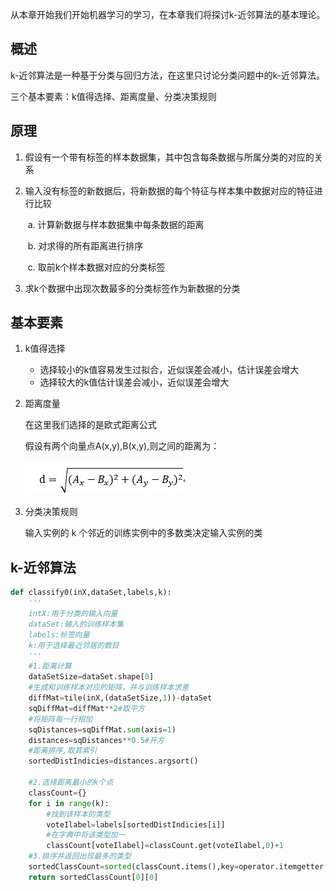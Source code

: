 从本章开始我们开始机器学习的学习，在本章我们将探讨k-近邻算法的基本理论。

## 概述

k-近邻算法是一种基于分类与回归方法，在这里只讨论分类问题中的k-近邻算法。

三个基本要素：k值得选择、距离度量、分类决策规则

## 原理

1. 假设有一个带有标签的样本数据集，其中包含每条数据与所属分类的对应的关系

2. 输入没有标签的新数据后，将新数据的每个特征与样本集中数据对应的特征进行比较

   ​    a. 计算新数据与样本数据集中每条数据的距离

   ​    b. 对求得的所有距离进行排序

   ​    c. 取前k个样本数据对应的分类标签

3. 求k个数据中出现次数最多的分类标签作为新数据的分类



## 基本要素

1. k值得选择

   - 选择较小的k值容易发生过拟合，近似误差会减小，估计误差会增大
   - 选择较大的k值估计误差会减小，近似误差会增大

2. 距离度量

   在这里我们选择的是欧式距离公式

   假设有两个向量点A(x,y),B(x,y),则之间的距离为：

   ![](https://github.com/TonyJent/myMachineLearning/blob/master/images/02_kNN/%E8%B7%9D%E7%A6%BB%E5%85%AC%E5%BC%8F.PNG)

3. 分类决策规则

   输入实例的 k 个邻近的训练实例中的多数类决定输入实例的类 

## k-近邻算法

```python
def classify0(inX,dataSet,labels,k):
    '''
    intX:用于分类的输入向量
    dataSet:输入的训练样本集
    labels:标签向量
    k:用于选择最近邻居的数目
    '''
    #1.距离计算
    dataSetSize=dataSet.shape[0]
    #生成和训练样本对应的矩阵，并与训练样本求差
    diffMat=tile(inX,(dataSetSize,1))-dataSet
    sqDiffMat=diffMat**2#取平方
    #将矩阵每一行相加
    sqDistances=sqDiffMat.sum(axis=1)
    distances=sqDistances**0.5#开方
    #距离排序,取其索引
    sortedDistIndicies=distances.argsort()

    #2.选择距离最小的k个点
    classCount={}
    for i in range(k):
        #找到该样本的类型
        voteIlabel=labels[sortedDistIndicies[i]]
        #在字典中将该类型加一
        classCount[voteIlabel]=classCount.get(voteIlabel,0)+1
    #3.排序并返回出现最多的类型
    sortedClassCount=sorted(classCount.items(),key=operator.itemgetter(1),reverse=True)
    return sortedClassCount[0][0]

```

